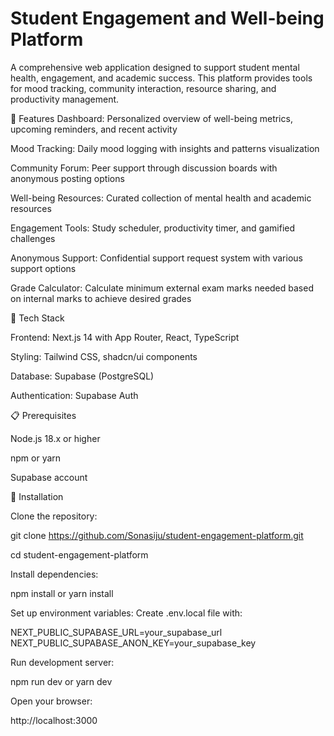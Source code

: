 # Student Engagement and Well-being Platform
A comprehensive web application designed to support student mental health, engagement, and academic success. This platform provides tools for mood tracking, community interaction, resource sharing, and productivity management.



🌟 Features
Dashboard: Personalized overview of well-being metrics, upcoming reminders, and recent activity

Mood Tracking: Daily mood logging with insights and patterns visualization

Community Forum: Peer support through discussion boards with anonymous posting options

Well-being Resources: Curated collection of mental health and academic resources

Engagement Tools: Study scheduler, productivity timer, and gamified challenges

Anonymous Support: Confidential support request system with various support options

Grade Calculator: Calculate minimum external exam marks needed based on internal marks to achieve desired grades

🚀 Tech Stack

Frontend: Next.js 14 with App Router, React, TypeScript

Styling: Tailwind CSS, shadcn/ui components

Database: Supabase (PostgreSQL)

Authentication: Supabase Auth

📋 Prerequisites

Node.js 18.x or higher

npm or yarn

Supabase account

🔧 Installation

Clone the repository:

git clone https://github.com/Sonasiju/student-engagement-platform.git

cd student-engagement-platform

Install dependencies:

npm install
 or
yarn install

Set up environment variables:
Create .env.local file with:

NEXT_PUBLIC_SUPABASE_URL=your_supabase_url
NEXT_PUBLIC_SUPABASE_ANON_KEY=your_supabase_key

Run development server:

npm run dev
or
yarn dev


Open your browser:

http://localhost:3000





